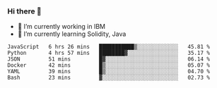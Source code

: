 ### Hi there 👋

<!--
**mathcodeman/mathcodeman** is a ✨ _special_ ✨ repository because its `README.md` (this file) appears on your GitHub profile.

Here are some ideas to get you started:

- 🔭 I’m currently working on ...
- 🌱 I’m currently learning ...
- 👯 I’m looking to collaborate on ...
- 🤔 I’m looking for help with ...
- 💬 Ask me about ...
- 📫 How to reach me: ...
- 😄 Pronouns: ...
- ⚡ Fun fact: ...
-->

- 🔭 I’m currently working in IBM
- 🌱 I’m currently learning Solidity, Java

<!--START_SECTION:waka-->

```text
JavaScript   6 hrs 26 mins   ███████████▒░░░░░░░░░░░░░   45.81 %
Python       4 hrs 57 mins   ████████▓░░░░░░░░░░░░░░░░   35.17 %
JSON         51 mins         █▓░░░░░░░░░░░░░░░░░░░░░░░   06.14 %
Docker       42 mins         █▒░░░░░░░░░░░░░░░░░░░░░░░   05.07 %
YAML         39 mins         █▒░░░░░░░░░░░░░░░░░░░░░░░   04.70 %
Bash         23 mins         ▓░░░░░░░░░░░░░░░░░░░░░░░░   02.73 %
```

<!--END_SECTION:waka-->
